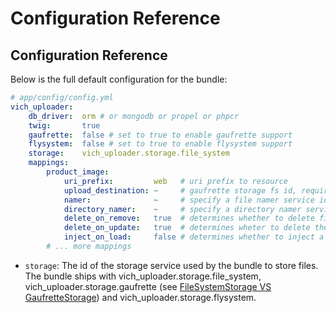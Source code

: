 Configuration Reference
=======================

## Configuration Reference

Below is the full default configuration for the bundle:

``` yaml
# app/config/config.yml
vich_uploader:
    db_driver:  orm # or mongodb or propel or phpcr
    twig:       true
    gaufrette:  false # set to true to enable gaufrette support
    flysystem:  false # set to true to enable flysystem support
    storage:    vich_uploader.storage.file_system
    mappings:
        product_image:
            uri_prefix:         web   # uri prefix to resource
            upload_destination: ~     # gaufrette storage fs id, required
            namer:              ~     # specify a file namer service id for this entity, null default
            directory_namer:    ~     # specify a directory namer service id for this entity, null default
            delete_on_remove:   true  # determines whether to delete file upon removal of entity
            delete_on_update:   true  # determines wheter to delete the file upon update of entity
            inject_on_load:     false # determines whether to inject a File instance upon load
        # ... more mappings
```

- `storage`: The id of the storage service used by the bundle to
store files. The bundle ships with vich_uploader.storage.file_system,
vich_uploader.storage.gaufrette (see [FileSystemStorage VS GaufretteStorage](#filesystemstorage-vs-gaufrettestorage))
and vich_uploader.storage.flysystem.
